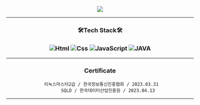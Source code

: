 
<div align="center">
<img src="https://capsule-render.vercel.app/api?type=soft&color=auto&height=200&section=header&text=LEE%20CHANGSOON&fontSize=90" />

---
 ### 🛠Tech Stack🛠  
   ### 
 ### <img alt="Html" src ="https://img.shields.io/badge/HTML5-E34F26.svg?&style=for-the-badge&logo=HTML5&logoColor=white"/> <img alt="Css" src ="https://img.shields.io/badge/CSS3-1572B6.svg?&style=for-the-badge&logo=CSS3&logoColor=white"/> <img alt="JavaScript" src ="https://img.shields.io/badge/JavaScriipt-F7DF1E.svg?&style=for-the-badge&logo=JavaScript&logoColor=black"/> <img alt="JAVA" src="https://img.shields.io/badge/Java-007396?style=for-the-badge&logo=Java&logoColor=white"/>


<!-- https://github.com/kyechan99/capsule-render  <-- readme.md 꾸밀때 참조
https://shields.io/ <----- readme.md 꾸밀때 참조
https://simpleicons.org/ <----readme.md 꾸밀때 참조
 -->
 ---
### Certificate
 
     리눅스마스터2급 / 한국정보통신진흥협회 / 2023.03.31
          SQLD / 한국데이터산업진흥원 / 2023.04.13
---
 
 <!-- ### 제목 3 (h3)
#### 제목 4 (h4)
##### 제목 5 (h5)
###### 제목 6 (h6) -->

<!-- 이탤릭체는 *별표(asterisks)* 혹은 _언더바(underscore)_...........................
두꺼운 글씨는 **별 두개** 혹은 __언더바 두개__ 로 표기.
취소선은 ~~물결 두개~~ 를 사용.
<u>밑줄</u>긋기.

1. 순서가 필요한 목록
1. 순서가 필요한 목록
    - 순서가 필요하지 않은 목록(서브)
    - 순서가 필요하지 않은 목록(서브)

- 순서가 필요하지 않은 목록
    - 순서가 필요하지 않은 목록(서브)
    - 순서가 필요하지 않은 목록(서브)

1. 순서가 필요한 목록
    1. 순서가 필요한 목록(서브)
    1. 순서가 필요한 목록(서브)
    1. 순서가 필요한 목록(서브)

[NAVER](https://www.naver.com)
[GOOGLE](https://www.google.com "링크 설명(title) 작성")

[GitHub][1]

문서 안에서 [참조 링크] 를 그대로 사용하는 것도 가능합니다.

[1]:https://github.com/changsoon123
[참조 링크]:https://wwww.naver.com

![대체 텍스트를 작성합니다!](https://cdn.dominos.co.kr/admin/upload/goods/20200311_x8StB1t3.jpg "그림 설명입니다")

```javascript
const $icon = document.querySelector('.icon');
```

```css
.wrapper {
    background-color: lightgray;
    height: 100vh;
    padding-top: 50px;
    font-size: 25px;
}
```

```html
<input type="text" placeholder="할 일을 입력하세요.">
```

---

***

___

|번호|이름|나이|
|---|---|---|
|1|홍길동|30세|
|2|김철수|25세|

인용문 (blockQuote)

> 남의 말이나 다른 글에서 직접 또는 간접적으로 따온 문장.
> _인용문 하나 더!_
---
> 인용문
>> 중첩된 인용문
>>> 중첩의 중첩된 인용문
>>> 중첩의 중첩된 인용문
>>> 중첩의 중첩된 인용문

<img src="https://cdn.dominos.co.kr/admin/upload/goods/20200311_x8StB1t3.jpg" arc='pic'>

<!--
**changsoon123/changsoon123** is a ✨ _special_ ✨ repository because its `README.md` (this file) appears on your GitHub profile.

Here are some ideas to get you started:

- 🔭 I’m currently working on ...
- 🌱 I’m currently learning ...
- 👯 I’m looking to collaborate on ...
- 🤔 I’m looking for help with ...
- 💬 Ask me about ...
- 📫 How to reach me: ...
- 😄 Pronouns: ...
- ⚡ Fun fact: ...
--> 
 
 </div>
